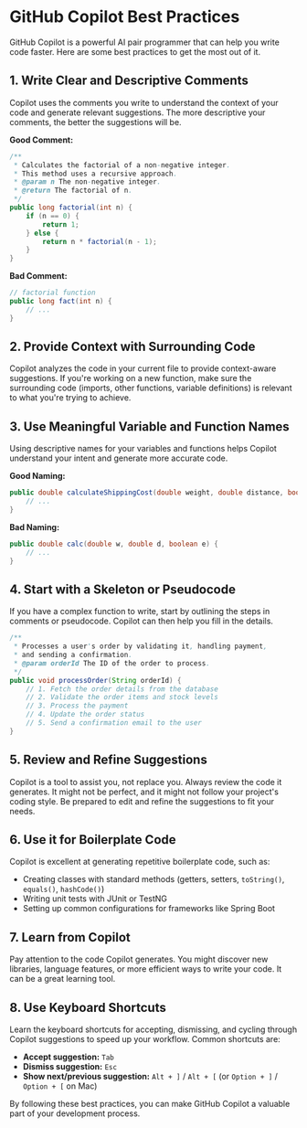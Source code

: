 # GitHub Copilot Best Practices

GitHub Copilot is a powerful AI pair programmer that can help you write code faster. Here are some best practices to get the most out of it.

## 1. Write Clear and Descriptive Comments

Copilot uses the comments you write to understand the context of your code and generate relevant suggestions. The more descriptive your comments, the better the suggestions will be.

**Good Comment:**
```java
/**
 * Calculates the factorial of a non-negative integer.
 * This method uses a recursive approach.
 * @param n The non-negative integer.
 * @return The factorial of n.
 */
public long factorial(int n) {
    if (n == 0) {
        return 1;
    } else {
        return n * factorial(n - 1);
    }
}
```

**Bad Comment:**
```java
// factorial function
public long fact(int n) {
    // ...
}
```

## 2. Provide Context with Surrounding Code

Copilot analyzes the code in your current file to provide context-aware suggestions. If you're working on a new function, make sure the surrounding code (imports, other functions, variable definitions) is relevant to what you're trying to achieve.

## 3. Use Meaningful Variable and Function Names

Using descriptive names for your variables and functions helps Copilot understand your intent and generate more accurate code.

**Good Naming:**
```java
public double calculateShippingCost(double weight, double distance, boolean isExpress) {
    // ...
}
```

**Bad Naming:**
```java
public double calc(double w, double d, boolean e) {
    // ...
}
```

## 4. Start with a Skeleton or Pseudocode

If you have a complex function to write, start by outlining the steps in comments or pseudocode. Copilot can then help you fill in the details.

```java
/**
 * Processes a user's order by validating it, handling payment,
 * and sending a confirmation.
 * @param orderId The ID of the order to process.
 */
public void processOrder(String orderId) {
    // 1. Fetch the order details from the database
    // 2. Validate the order items and stock levels
    // 3. Process the payment
    // 4. Update the order status
    // 5. Send a confirmation email to the user
}
```

## 5. Review and Refine Suggestions

Copilot is a tool to assist you, not replace you. Always review the code it generates. It might not be perfect, and it might not follow your project's coding style. Be prepared to edit and refine the suggestions to fit your needs.

## 6. Use it for Boilerplate Code

Copilot is excellent at generating repetitive boilerplate code, such as:
-   Creating classes with standard methods (getters, setters, `toString()`, `equals()`, `hashCode()`)
-   Writing unit tests with JUnit or TestNG
-   Setting up common configurations for frameworks like Spring Boot

## 7. Learn from Copilot

Pay attention to the code Copilot generates. You might discover new libraries, language features, or more efficient ways to write your code. It can be a great learning tool.

## 8. Use Keyboard Shortcuts

Learn the keyboard shortcuts for accepting, dismissing, and cycling through Copilot suggestions to speed up your workflow. Common shortcuts are:
-   **Accept suggestion:** `Tab`
-   **Dismiss suggestion:** `Esc`
-   **Show next/previous suggestion:** `Alt + ]` / `Alt + [` (or `Option + ]` / `Option + [` on Mac)

By following these best practices, you can make GitHub Copilot a valuable part of your development process.
